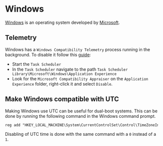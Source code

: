 # Windows

[Windows](https://windows.com/) is an operating system developed by
[Microsoft](https://www.microsoft.com/).

## Telemetry

Windows has a `Windows Compatibility Telemetry` process running in the
background.
To disable it follow this
[guide](https://answers.microsoft.com/en-us/windows/forum/windows_10-performance/permanently-disabling-windows-compatibility/6bf71583-81b0-4a74-ae2e-8fd73305aad1):

- Start the `Task Scheduler`
- In the `Task Scheduler` navigate to the path
  `Task Scheduler Library\Microsoft\Windows\Application Experience`
- Look for the `Microsoft Compatibility Appraiser` on the `Application Experience`
  folder, right-click it and select `Disable`.

## Make Windows compatible with UTC

Making Windows use UTC can be useful for dual-boot systems.
This can be done by running the following command in the Windows command prompt.

```txt
reg add "HKEY_LOCAL_MACHINE\System\CurrentControlSet\Control\TimeZoneInformation" /v RealTimeIsUniversal /d 1 /t REG_DWORD /f
```

Disabling of UTC time is done with the same command with a `0` instead of a `1`.
